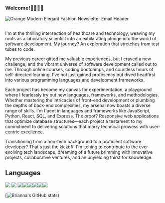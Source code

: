 ### Welcome!👋👩🏽‍💻
![Orange Modern Elegant Fashion Newsletter Email Header](https://github.com/BrObando/BrObando/assets/147784169/de68b8d4-ceee-457b-8d67-eabe65157e06)

##
I'm at the thrilling intersection of healthcare and technology, weaving my roots as a laboratory scientist into an exhilarating plunge into the world of software development. My journey? An exploration that stretches from test tubes to code.

My previous career gifted me valuable experiences, but I craved a new challenge, and the vibrant universe of software development called out to me. Through online courses, coding bootcamps, and countless hours of self-directed learning, I've not just gained proficiency but dived headfirst into various programming languages and development frameworks.

Each project has become my canvas for experimentation, a playground where I fearlessly try out new languages, frameworks, and methodologies. Whether mastering the intricacies of front-end development or plumbing the depths of back-end complexities, my arsenal now boasts a diverse range of skills. I'm fluent in languages and frameworks like JavaScript, Python, React, SQL, and Express. The proof? Responsive web applications that optimize database structures—each project a testament to my commitment to delivering solutions that marry technical prowess with user-centric excellence.

Transitioning from a non-tech background to a proficient software developer? That's just the kickoff. I'm itching to contribute to the ever-evolving tech landscape, dreaming of a future brimming with innovative projects, collaborative ventures, and an unyielding thirst for knowledge.

## Languages 

<img src="https://img.shields.io/badge/JavaScript-323330?style=for-the-badge&logo=javascript&logoColor=F7DF1E" /> <img src="https://img.shields.io/badge/HTML5-E34F26?style=for-the-badge&logo=html5&logoColor=white" /> <img src="https://img.shields.io/badge/Python-FFD43B?style=for-the-badge&logo=python&logoColor=blue" /><img src="https://img.shields.io/badge/CSS3-1572B6?style=for-the-badge&logo=css3&logoColor=white" /><img src="https://img.shields.io/badge/MongoDB-4EA94B?style=for-the-badge&logo=mongodb&logoColor=white" /><img src="https://img.shields.io/badge/Express%20js-000000?style=for-the-badge&logo=express&logoColor=white" /><img src="https://img.shields.io/badge/React-20232A?style=for-the-badge&logo=react&logoColor=61DAFB" /><img src="https://img.shields.io/badge/Canva-%2300C4CC.svg?&style=for-the-badge&logo=Canva&logoColor=white" />

[![Brianna's GitHub stats](https://github-readme-stats.vercel.app/api?username=BrObando&theme=dark&show_icons=true))
<!--
**BrObando/BrObando** is a ✨ _special_ ✨ repository because its `README.md` (this file) appears on your GitHub profile.



Here are some ideas to get you started:

- 🔭 I’m currently working on ... Software Enginner Bootcamp
- 🌱 I’m currently learning ... MongoDB & Mongoose
- 👯 I’m looking to collaborate on ... 

- 💬 Ask me about ...
- 📫 How to reach me: ...
- 😄 Pronouns: ... She/Her
- ⚡ Fun fact: ...
-->
